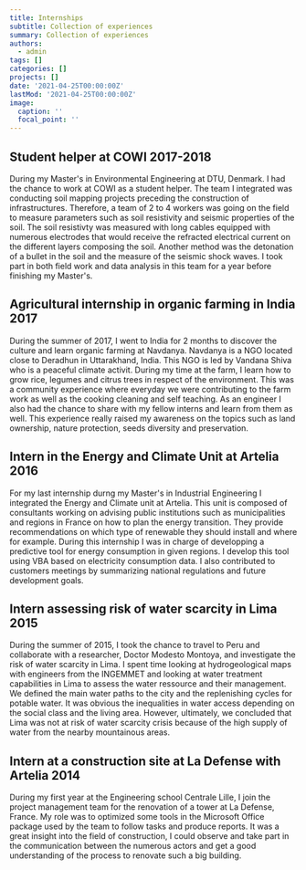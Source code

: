 ```yaml
---
title: Internships
subtitle: Collection of experiences
summary: Collection of experiences
authors:
  - admin
tags: []
categories: []
projects: []
date: '2021-04-25T00:00:00Z'
lastMod: '2021-04-25T00:00:00Z'
image:
  caption: ''
  focal_point: ''
---
```


## Student helper at COWI 2017-2018

During my Master's in Environmental Engineering at DTU, Denmark. I had the chance to work at COWI as a student helper. The team I integrated was conducting soil mapping projects preceding
 the construction of infrastructures. Therefore, a team of 2 to 4 workers was going on the field to measure parameters such as soil resistivity and seismic properties of the soil. The soil resistivty was
measured with long cables equipped with numerous electrodes that would receive the refracted electrical current on the different layers composing the soil. Another method was the detonation of a bullet in the 
soil and the measure of the seismic shock waves. I took part in both field work and data analysis in this team for a year before finishing my Master's.


## Agricultural internship in organic farming in India 2017

During the summer of 2017, I went to India for 2 months to discover the culture and learn organic farming at Navdanya. Navdanya is a NGO located close to Deradhun in Uttarakhand, India.
This NGO is led by Vandana Shiva who is a peaceful climate activit. During my time at the farm, I learn how to grow rice, legumes and citrus trees in respect of the environment. This was a community 
experience where everyday we were contributing to the farm work as well as the cooking cleaning and self teaching. As an engineer I also had the chance to share with my fellow interns and learn from them as well.
This experience really raised my awareness on the topics such as land ownership, nature protection, seeds diversity and preservation.

## Intern in the Energy and Climate Unit at Artelia 2016

For my last internship durng my Master's in Industrial Engineering I integrated the Energy and Climate unit at Artelia. This unit is composed of consultants working on advising
public institutions such as municipalities and regions in France on how to plan the energy transition. They provide recommendations on which type of renewable they should install and where
for example. During this internship I was in charge of developping a predictive tool for energy consumption in given regions. I develop this tool using VBA based on electricity consumption data.
I also contributed to customers meetings by summarizing national regulations and future development goals.


## Intern assessing risk of water scarcity in Lima 2015

During the summer of 2015, I took the chance to travel to Peru and collaborate with a researcher, Doctor Modesto Montoya, and investigate the risk of water scarcity in Lima.
I spent time looking at hydrogeological maps with engineers from the INGEMMET and looking at water treatment capabilities in Lima to assess the water ressource and their management.
We defined the main water paths to the city and the replenishing cycles for potable water. It was obvious the inequalities in water access depending on the social class and the living area.
However, ultimately, we concluded that Lima was not at risk of water scarcity crisis because of the high supply of water from the nearby mountainous areas.

## Intern at a construction site at La Defense with Artelia 2014

During my first year at the Engineering school Centrale Lille, I join the project management team for the renovation of a tower at La Defense, France.
My role was to optimized some tools in the Microsoft Office package used by the team to follow tasks and produce reports. It was a great insight into the field of construction, I could observe
and take part in the communication between the numerous actors and get a good understanding of the process to renovate such a big building.
